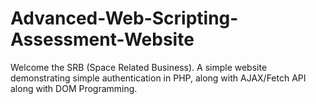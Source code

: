 # Advanced-Web-Scripting-Assessment-Website
Welcome the SRB (Space Related Business). A simple website demonstrating simple authentication in PHP, along with AJAX/Fetch API along with DOM Programming.
